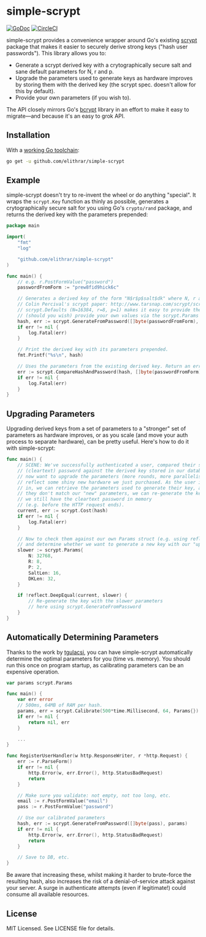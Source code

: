 # simple-scrypt
[![GoDoc](https://godoc.org/github.com/elithrar/simple-scrypt?status.svg)](https://godoc.org/github.com/elithrar/simple-scrypt)
[![CircleCI](https://circleci.com/gh/elithrar/simple-scrypt.svg?style=svg)](https://circleci.com/gh/elithrar/simple-scrypt)

simple-scrypt provides a convenience wrapper around Go's existing
[scrypt](http://golang.org/x/crypto/scrypt) package that makes it easier to
securely derive strong keys ("hash user passwords"). This library allows you to:

* Generate a scrypt derived key with a crytographically secure salt and sane
  default parameters for N, r and p.
* Upgrade the parameters used to generate keys as hardware improves by storing
  them with the derived key (the scrypt spec. doesn't allow for this by
  default).
* Provide your own parameters (if you wish to).

The API closely mirrors Go's [bcrypt](https://golang.org/x/crypto/bcrypt)
library in an effort to make it easy to migrate—and because it's an easy to grok
API.

## Installation

With a [working Go toolchain](https://golang.org/doc/code.html):

```sh
go get -u github.com/elithrar/simple-scrypt
```

## Example

simple-scrypt doesn't try to re-invent the wheel or do anything "special". It
wraps the `scrypt.Key` function as thinly as possible, generates a
crytographically secure salt for you using Go's `crypto/rand` package, and
returns the derived key with the parameters prepended:

```go
package main

import(
    "fmt"
    "log"

    "github.com/elithrar/simple-scrypt"
)

func main() {
    // e.g. r.PostFormValue("password")
    passwordFromForm := "prew8fid9hick6c"

    // Generates a derived key of the form "N$r$p$salt$dk" where N, r and p are defined as per
    // Colin Percival's scrypt paper: http://www.tarsnap.com/scrypt/scrypt.pdf
    // scrypt.Defaults (N=16384, r=8, p=1) makes it easy to provide these parameters, and
    // (should you wish) provide your own values via the scrypt.Params type.
    hash, err := scrypt.GenerateFromPassword([]byte(passwordFromForm), scrypt.DefaultParams)
    if err != nil {
        log.Fatal(err)
    }

    // Print the derived key with its parameters prepended.
    fmt.Printf("%s\n", hash)

    // Uses the parameters from the existing derived key. Return an error if they don't match.
    err := scrypt.CompareHashAndPassword(hash, []byte(passwordFromForm))
    if err != nil {
        log.Fatal(err)
    }
}
```

## Upgrading Parameters

Upgrading derived keys from a set of parameters to a "stronger" set of parameters
as hardware improves, or as you scale (and move your auth process to separate
hardware), can be pretty useful. Here's how to do it with simple-scrypt:

```go
func main() {
    // SCENE: We've successfully authenticated a user, compared their submitted
    // (cleartext) password against the derived key stored in our database, and
    // now want to upgrade the parameters (more rounds, more parallelism) to
    // reflect some shiny new hardware we just purchased. As the user is logging
    // in, we can retrieve the parameters used to generate their key, and if
    // they don't match our "new" parameters, we can re-generate the key while
    // we still have the cleartext password in memory
    // (e.g. before the HTTP request ends).
    current, err := scrypt.Cost(hash)
    if err != nil {
        log.Fatal(err)
    }

    // Now to check them against our own Params struct (e.g. using reflect.DeepEquals)
    // and determine whether we want to generate a new key with our "upgraded" parameters.
    slower := scrypt.Params{
        N: 32768,
        R: 8,
        P: 2,
        SaltLen: 16,
        DKLen: 32,
    }

    if !reflect.DeepEqual(current, slower) {
        // Re-generate the key with the slower parameters
        // here using scrypt.GenerateFromPassword
    }
}
```

## Automatically Determining Parameters

Thanks to the work by [tgulacsi](https://github.com/tgulacsi), you can have simple-scrypt
automatically determine the optimal parameters for you (time vs. memory). You should run this once
on program startup, as calibrating parameters can be an expensive operation.

```go
var params scrypt.Params

func main() {
    var err error
    // 500ms, 64MB of RAM per hash.
    params, err = scrypt.Calibrate(500*time.Millisecond, 64, Params{})
    if err != nil {
        return nil, err
    }

    ...
}

func RegisterUserHandler(w http.ResponseWriter, r *http.Request) {
    err := r.ParseForm()
    if err != nil {
        http.Error(w, err.Error(), http.StatusBadRequest)
        return
    }

    // Make sure you validate: not empty, not too long, etc.
    email := r.PostFormValue("email")
    pass := r.PostFormValue("password")

    // Use our calibrated parameters
    hash, err := scrypt.GenerateFromPassword([]byte(pass), params)
    if err != nil {
        http.Error(w, err.Error(), http.StatusBadRequest)
        return
    }

    // Save to DB, etc.
}
```

Be aware that increasing these, whilst making it harder to brute-force the resulting hash, also
increases the risk of a denial-of-service attack against your server. A surge in authenticate
attempts (even if legitimate!) could consume all available resources.

## License

MIT Licensed. See LICENSE file for details.

